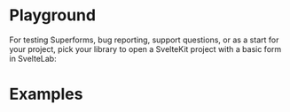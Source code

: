 <script lang="ts">
  import Head from '$lib/Head.svelte'
  import Libraries from '$lib/LibrariesButtons.svelte'
  import ExampleList from './ExampleList.svelte'  
</script>

# Playground

<Head title="Superform examples and playground" />

For testing Superforms, bug reporting, support questions, or as a start for your project, pick your library to open a SvelteKit project with a basic form in SvelteLab:

<Libraries url="https://sveltelab.dev/github.com/ciscoheat/superforms-examples/tree" name="adapter" target="_blank" />

# Examples

<ExampleList />
